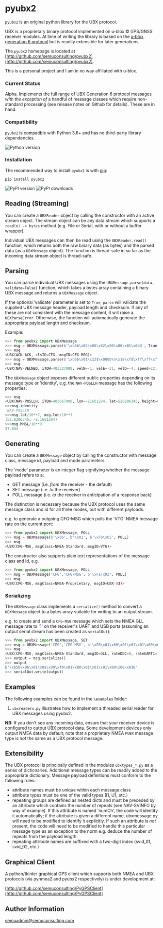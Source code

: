 pyubx2
=======

`pyubx2` is an original python library for the UBX protocol. 

UBX is a proprietary binary protocol implemented on u-blox &copy; GPS/GNSS receiver modules. At time of writing the library is based
on the [u-blox generation 6 protocol](https://www.u-blox.com/sites/default/files/products/documents/u-blox6_ReceiverDescrProtSpec_%28GPS.G6-SW-10018%29_Public.pdf) but
is readily extensible for later generations.

The `pyubx2` homepage is located at [http://github.com/semuconsulting/pyubx2](http://github.com/semuconsulting/pyubx2).

This is a personal project and I am in no way affiliated with u-blox.

### Current Status

Alpha. Implements the full range of UBX Generation 6 protocol messages *with the exception of* a handful of message classes which
require non-standard processing (see release notes on Github for details). These are in hand.

### Compatibility

`pyubx2` is compatible with Python 3.6+ and has no third-party library dependencies.

![Python version](https://img.shields.io/pypi/pyversions/pyubx2.svg?style=flat)

### Installation

The recommended way to install `pyubx2` is with
[pip](http://pypi.python.org/pypi/pip/):

`pip install pyubx2`

![PyPI version](https://img.shields.io/pypi/v/pyubx2.svg?style=flat)
![PyPI downloads](https://img.shields.io/pypi/dm/pyubx2.svg?style=flat)

## Reading (Streaming)

You can create a `UBXReader` object by calling the constructor with an active stream object. 
The stream object can be any data stream which supports a `read(n) -> bytes` method (e.g. File or Serial, with 
or without a buffer wrapper).

Individual UBX messages can then be read using the `UBXReader.read()` function, which returns both the raw binary
data (as bytes) and the parsed data (as a `UBXMessage` object). The function is thread-safe in so far as the incoming
data stream object is thread-safe.

## Parsing

You can parse individual UBX messages using the `UBXMessage.parse(data, validate=False)` function, which takes a bytes array containing a
binary UBX message and returns a `UBXMessage` object.

If the optional 'validate' parameter is set to `True`, `parse` will validate the supplied UBX message header, payload length and checksum. 
If any of these are not consistent with the message content, it will raise a `UBXParseError`. Otherwise, the function will automatically
generate the appropriate payload length and checksum.

Example:

```python
>>> from pyubx2 import UBXMessage
>>> msg = UBXMessage.parse(b'\xb5b\x05\x00\x02\x00\x06\x01\x0e3', True)
>>> msg
<UBX(ACK-ACK, clsID=CFG, msgID=CFG-MSG)>
>>> msg = UBXMessage.parse(b'\xb5b\x01\x12$\x000D\n\x18\xfd\xff\xff\xff\xf1\xff\xff\xff\xfc\xff\xff\xff\x10\x00\x00\x00\x0f\x00\x00\x00\x83\xf5\x01\x00A\x00\x00\x00\xf0\xdfz\x00\xd0\xa6')
>>> msg
<UBX(NAV-VELNED, iTOW=403327000, velN=-1, velE=-21, velD=-4, speed=22, gSpeed=21, heading=128387, sAcc=67, cAcc=8056455)>
```

The `UBXMessage` object exposes different public properties depending on its message type or 'identity',
e.g. the `NAV-POSLLH` message has the following properties:

```python
>>> msg
<UBX(NAV-POSLLH, iTOW=403667000, lon=-21601284, lat=526206345, height=86327, hMSL=37844, HAcc=38885, vAcc=16557)>
>>>msg.identity
'NAV-POSLLH'
>>>msg.lat/10**7, msg.lon/10**7
(52.6206345, -2.1601284)
>>>msg.hMSL/10**3
37.844
```

## Generating

You can create a `UBXMessage` object by calling the constructor with message class, message id, payload and mode parameters.

The 'mode' parameter is an integer flag signifying whether the message payload refers to a: 
* GET message (i.e. *from* the receiver - the default)
* SET message (i.e. *to* the receiver)
* POLL message (i.e. *to* the receiver in anticipation of a response back)

The distinction is necessary because the UBX protocol uses the same message class and id
for all three modes, but with different payloads.

e.g. to generate a outgoing CFG-MSG which polls the 'VTG' NMEA message rate on the current port:

```python
>>> from pyubx2 import UBXMessage, POLL
>>> msg = UBXMessage(b'\x06', b'\x01', b'\xF0\x05', POLL)
>>> msg
<UBX(CFG-MSG, msgClass=NMEA-Standard, msgID=VTG)>
```

The constructor also supports plain text representations of the message class and id, e.g.

```python
>>> from pyubx2 import UBXMessage, POLL
>>> msg = UBXMessage('CFG','CFG-MSG', b'\xF1\x03', POLL)
>>> msg
<UBX(CFG-MSG, msgClass=NMEA-Proprietary, msgID=UBX-03)>
```

### Serializing

The `UBXMessage` class implements a `serialize()` method to convert a `UBXMessage` object to a bytes array suitable for writing to an output stream.

e.g. to create and send a `CFG-MSG` message which sets the NMEA GLL message rate to '1' on the receiver's UART and USB ports (assuming an output serial stream has been created as `serialOut`):

```python
>>> from pyubx2 import UBXMessage, SET
>>> msg = UBXMessage('CFG','CFG-MSG', b'\xF0\x01\x00\x01\x01\x01\x00\x00', SET)
>>> msg
<UBX(CFG-MSG, msgClass=NMEA-Standard, msgID=GLL, rateDDC=0, rateUART1=1, rateUART2=1, rateUSB=1, rateSPI=0, reserved=0)>
>>> output = msg.serialize()
>>> output
b'\xb5b\x06\x01\x08\x00\xf0\x01\x00\x01\x01\x01\x00\x00\x036'
>>> serialOut.write(output)
```

## Examples

The following examples can be found in the `\examples` folder:

1. `ubxreaderx.py` illustrates how to implement a threaded serial reader for UBX messages using pyubx2. 

**NB:** If you don't see any incoming data, ensure that your receiver device is configured to output UBX 
protocol data. Some development devices only output NMEA data by default; note that a proprietary NMEA 
`PUBX` message type is *not* the same as a UBX protocol message.

## Extensibility


The UBX protocol is principally defined in the modules `ubxtypes_*.py` as a series of dictionaries. Additional message types 
can be readily added to the appropriate dictionary. Message payload definitions must conform to the following rules:
* attribute names must be unique within each message class
* attribute types must be one of the valid types (I1, U1, etc.)
* repeating groups are defined as nested dicts and must be preceded by an attribute which contains the number of
repeats (see NAV-SVINFO by way of example). If this attribute is named 'numCh', the code will identity it automatically; 
if the attribute is given a different name, ubxmessage.py will need to be modified to identify it explicitly. If such
an attribute is *not* present, the code will need to be modified to handle this particular message type as an exception to
the norm e.g. deduce the number of repeats from the payload length.
* repeating attribute names are suffixed with a two-digit index (svid_01, svid_02, etc.)

## Graphical Client

A python/tkinter graphical GPS client which supports both NMEA and UBX protocols (via pynmea2 and pyubx2 
respectively) is under development at: 

[http://github.com/semuconsulting/PyGPSClient](http://github.com/semuconsulting/PyGPSClient)

## Author Information

semuadmin@semuconsulting.com
 